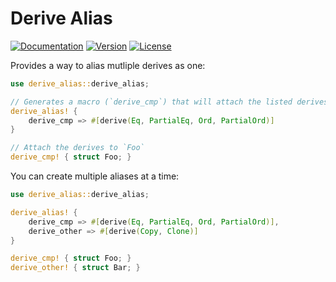 # Derive Alias

[![Documentation](https://img.shields.io/badge/docs-0.1.0-4d76ae?style=for-the-badge)](https://docs.rs/derive-alias/0.1.0)
[![Version](https://img.shields.io/crates/v/derive-alias?style=for-the-badge)](https://crates.io/crates/derive-alias)
[![License](https://img.shields.io/crates/l/derive-alias?style=for-the-badge)](https://crates.io/crates/derive-alias)

Provides a way to alias mutliple derives as one:
```rust
use derive_alias::derive_alias;

// Generates a macro (`derive_cmp`) that will attach the listed derives to a given item
derive_alias! {
    derive_cmp => #[derive(Eq, PartialEq, Ord, PartialOrd)]
}

// Attach the derives to `Foo`
derive_cmp! { struct Foo; }
```

You can create multiple aliases at a time:
```rust
use derive_alias::derive_alias;

derive_alias! {
    derive_cmp => #[derive(Eq, PartialEq, Ord, PartialOrd)],
    derive_other => #[derive(Copy, Clone)]
}

derive_cmp! { struct Foo; }
derive_other! { struct Bar; }
```
